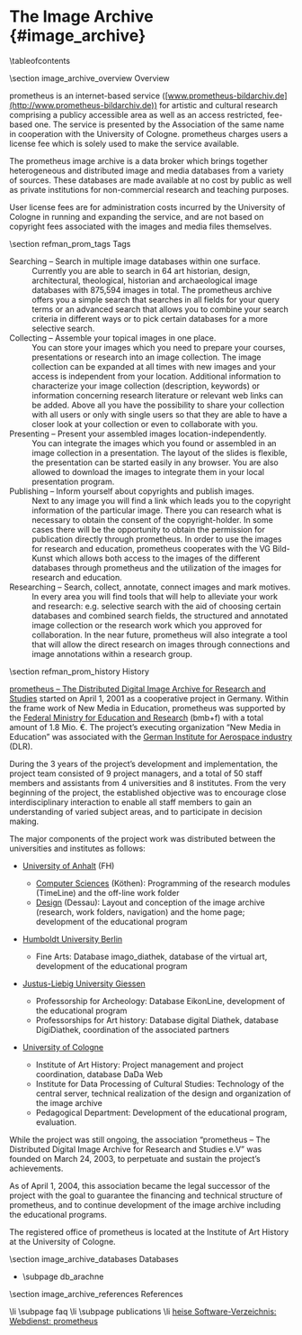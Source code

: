
The Image Archive    {#image_archive}
=================

\tableofcontents

\section image_archive_overview Overview

prometheus is an internet-based service ([www.prometheus-bildarchiv.de](http://www.prometheus-bildarchiv.de)) for artistic and cultural research comprising a publicy accessible area as well as an access restricted, fee-based one. The service is presented by the Association of the same name in cooperation with the University of Cologne. prometheus charges users a license fee which is solely used to make the service available.

The prometheus image archive is a data broker which brings together heterogeneous and distributed image and media databases from a variety of sources. These databases are made available at no cost by public as well as private institutions for non-commercial research and teaching purposes.

User license fees are for administration costs incurred by the University of Cologne in running and expanding the service, and are not based on copyright fees associated with the images and media files themselves.

\section refman_prom_tags Tags

<dl>
  <dt>Searching – Search in multiple image databases within one surface.</dt>
  <dd>Currently you are able to search in 64 art historian, design, architectural, theological, historian and archaeological image databases with 875,594 images in total. The prometheus archive offers you a simple search that searches in all fields for your query terms or an advanced search that allows you to combine your search criteria in different ways or to pick certain databases for a more selective search.</dd>

  <dt>Collecting – Assemble your topical images in one place.</dt>
  <dd>You can store your images which you need to prepare your courses, presentations or research into an image collection. The image collection can be expanded at all times with new images and your access is independent from your location. Additional information to characterize your image collection (description, keywords) or information concerning research literature or relevant web links can be added. Above all you have the possibility to share your collection with all users or only with single users so that they are able to have a closer look at your collection or even to collaborate with you.</dd>

  <dt>Presenting – Present your assembled images location-independently.</dt>
  <dd>You can integrate the images which you found or assembled in an image collection in a presentation. The layout of the slides is flexible, the presentation can be started easily in any browser. You are also allowed to download the images to integrate them in your local presentation program.</dd>

  <dt>Publishing – Inform yourself about copyrights and publish images.</dt>
  <dd>Next to any image you will find a link which leads you to the copyright information of the particular image. There you can research what is necessary to obtain the consent of the copyright-holder. In some cases there will be the opportunity to obtain the permission for publication directly through prometheus. In order to use the images for research and education, prometheus cooperates with the VG Bild-Kunst which allows both access to the images of the different databases through prometheus and the utilization of the images for research and education.</dd>

  <dt>Researching – Search, collect, annotate, connect images and mark motives.</dt>
  <dd>In every area you will find tools that will help to alleviate your work and research: e.g. selective search with the aid of choosing certain databases and combined search fields, the structured and annotated image collection or the research work which you approved for collaboration. In the near future, prometheus will also integrate a tool that will allow the direct research on images through connections and image annotations within a research group.</dd>
</dl>

  \section refman_prom_history History

[prometheus – The Distributed Digital Image Archive for Research and Studies](http://www.prometheus-bildarchiv.de) started on April 1, 2001 as a cooperative
project in Germany. Within the frame work of New Media in Education, prometheus
was supported by the [Federal Ministry for Education and
Research](http://www.bmbf.de) (bmb+f) with a total amount of 1.8 Mio. €. The project’s executing
organization “New Media in Education” was associated with the
[German Institute for Aerospace industry](http://www.dlr.de) (DLR).

During the 3 years of the project’s development and implementation, the project team consisted of 9 project managers, and a total of 50 staff members and assistants from 4 universities and 8 institutes. From the very beginning of the project, the established objective was to encourage close interdisciplinary interaction to enable all staff members to gain an understanding of varied subject areas, and to participate in decision making.

The major components of the project work was distributed between the universities and institutes as follows:

* [University of Anhalt](http://www.hs-anhalt.de) (FH)
  * [Computer Sciences](http://www.inf.hs-anhalt.de) (Köthen): Programming of the research modules (TimeLine) and the off-line work folder
  * [Design](http://www.design.hs-anhalt.de) (Dessau): Layout and conception of the image archive (research, work folders, navigation) and the home page; development of the educational program

* [Humboldt University Berlin](http://www.hu-berlin.de)
  * Fine Arts: Database imago_diathek, database of the virtual art, development of the educational program

* [Justus-Liebig University Giessen](http://www.uni-giessen.de)
  * Professorship for Archeology: Database EikonLine, development of the educational program
  * Professorships for Art history: Database digital Diathek, database DigiDiathek, coordination of the associated partners

* [University of Cologne](http://www.uni-koeln.de)
  * Institute of Art History: Project management and project coordination, database DaDa Web
  * Institute for Data Processing of Cultural Studies: Technology of the central server, technical realization of the design and organization of the image archive
  * Pedagogical Department: Development of the educational program, evaluation.

While the project was still ongoing, the association “prometheus – The Distributed Digital Image Archive for Research and Studies e.V” was founded on March 24, 2003, to perpetuate and sustain the project’s achievements.

As of April 1, 2004, this association became the legal successor of the project with the goal to guarantee the financing and technical structure of prometheus, and to continue development of the image archive including the educational programs.

The registered office of prometheus is located at the Institute of Art History at the University of Cologne.

\section image_archive_databases Databases

* \subpage db_arachne

\section image_archive_references References

\li \subpage faq
\li \subpage publications
\li [heise Software-Verzeichnis: Webdienst: prometheus](http://www.heise.de/software/download/prometheus/55071)
